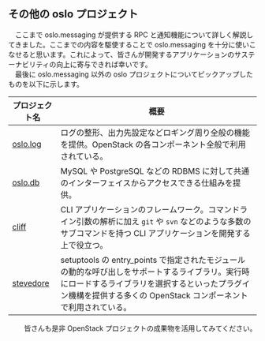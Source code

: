 ## その他の oslo プロジェクト
　ここまで oslo.messaging が提供する RPC と通知機能について詳しく解説してきました。ここまでの内容を駆使することで oslo.messaging を十分に使いこなせると思います。これによって、皆さんが開発するアプリケーションのサステーナビリティの向上に寄与できれば幸いです。  
　最後に oslo.messaging 以外の oslo プロジェクトについてピックアップしたものを以下に示します。  

| プロジェクト名 | 概要 |
| -------------- | ---- |
|[oslo.log](http://docs.openstack.org/developer/oslo.log/)|ログの整形、出力先設定などロギング周り全般の機能を提供。OpenStack の各コンポーネント全般で利用されている。|
|[oslo.db](http://docs.openstack.org/developer/oslo.db/)|MySQL や PostgreSQL などの RDBMS に対して共通のインターフェイスからアクセスできる仕組みを提供。|
|[cliff](http://docs.openstack.org/developer/cliff)|CLI アプリケーションのフレームワーク。コマンドライン引数の解析に加え `git` や `svn` などのような多数のサブコマンドを持つ CLI アプリケーションを開発する上で役立つ。|
|[stevedore](docs.openstack.org/developer/stevedore/)|setuptools の entry_points で指定されたモジュールの動的な呼び出しをサポートするライブラリ。実行時にロードするライブラリを選択するといったプラグイン機構を提供する多くの OpenStack コンポーネントで利用されている。|
　
　皆さんも是非 OpenStack プロジェクトの成果物を活用してみてください。  
